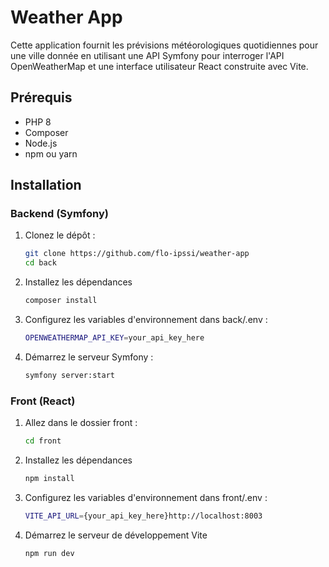 # Weather App

Cette application fournit les prévisions météorologiques quotidiennes pour une ville donnée en utilisant une API Symfony pour interroger l'API OpenWeatherMap et une interface utilisateur React construite avec Vite.

## Prérequis

- PHP 8
- Composer
- Node.js
- npm ou yarn

## Installation

### Backend (Symfony)

1. Clonez le dépôt :

   ```bash
   git clone https://github.com/flo-ipssi/weather-app
   cd back

2. Installez les dépendances 

   ```bash
   composer install

3. Configurez les variables d'environnement dans back/.env :

   ```bash
   OPENWEATHERMAP_API_KEY=your_api_key_here

4. Démarrez le serveur Symfony :

   ```bash
   symfony server:start


### Front (React)

1. Allez dans le dossier front :

   ```bash
   cd front

2. Installez les dépendances 

   ```bash
   npm install

3. Configurez les variables d'environnement dans front/.env :

   ```bash
   VITE_API_URL={your_api_key_here}http://localhost:8003

4. Démarrez le serveur de développement Vite 

   ```bash
   npm run dev
